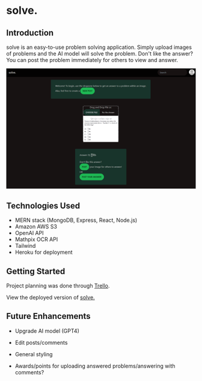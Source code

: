 # solve.

## Introduction

solve is an easy-to-use problem solving application. Simply upload images of problems and the AI model will solve the problem. Don't like the answer?  You can post the problem immediately for others to view and answer.

![solve screenshot](./public/Screenshot1.png)


## Technologies Used

- MERN stack (MongoDB, Express, React, Node.js)
- Amazon AWS S3
- OpenAI API
- Mathpix OCR API
- Tailwind
- Heroku for deployment


## Getting Started

Project planning was done through [Trello](https://trello.com/b/QrQSdAcH/solve).  

View the deployed version of [solve.](https://solve-app-fbb31bf6cc48.herokuapp.com/)


## Future Enhancements

- Upgrade AI model (GPT4)
- Edit posts/comments
- General styling

- Awards/points for uploading answered problems/answering with comments?